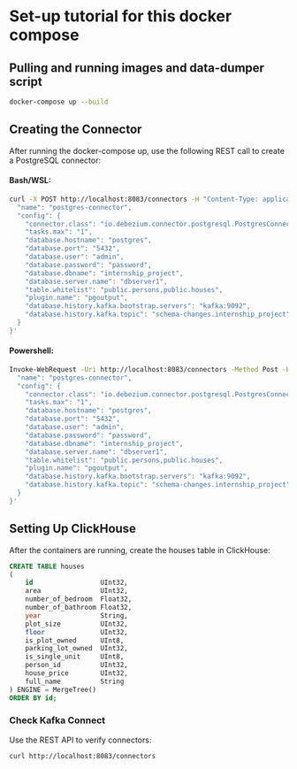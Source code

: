 # Set-up tutorial for this docker compose

## Pulling and running images and data-dumper script

```bash
docker-compose up --build 
```

## Creating the Connector

After running the docker-compose up, use the following REST call to create a PostgreSQL connector:

#### Bash/WSL:

```bash
curl -X POST http://localhost:8083/connectors -H "Content-Type: application/json" -d '{
  "name": "postgres-connector",
  "config": {
    "connector.class": "io.debezium.connector.postgresql.PostgresConnector",
    "tasks.max": "1",
    "database.hostname": "postgres",
    "database.port": "5432",
    "database.user": "admin",
    "database.password": "password",
    "database.dbname": "internship_project",
    "database.server.name": "dbserver1",
    "table.whitelist": "public.persons,public.houses",
    "plugin.name": "pgoutput",
    "database.history.kafka.bootstrap.servers": "kafka:9092",
    "database.history.kafka.topic": "schema-changes.internship_project"
  }
}'
```

#### Powershell:

```bash
Invoke-WebRequest -Uri http://localhost:8083/connectors -Method Post -Headers @{"Content-Type"="application/json"} -Body '{
  "name": "postgres-connector",
  "config": {
    "connector.class": "io.debezium.connector.postgresql.PostgresConnector",
    "tasks.max": "1",
    "database.hostname": "postgres",
    "database.port": "5432",
    "database.user": "admin",
    "database.password": "password",
    "database.dbname": "internship_project",
    "database.server.name": "dbserver1",
    "table.whitelist": "public.persons,public.houses",
    "plugin.name": "pgoutput",
    "database.history.kafka.bootstrap.servers": "kafka:9092",
    "database.history.kafka.topic": "schema-changes.internship_project"
  }
}'
```

## Setting Up ClickHouse

After the containers are running, create the houses table in ClickHouse:

```sql
CREATE TABLE houses
(
    id                 UInt32,
    area               UInt32,
    number_of_bedroom  Float32,
    number_of_bathroom Float32,
    year               String,
    plot_size          UInt32,
    floor              UInt32,
    is_plot_owned      UInt8,
    parking_lot_owned  UInt32,
    is_single_unit     UInt8,
    person_id          UInt32,
    house_price        UInt32,
    full_name          String
) ENGINE = MergeTree()
ORDER BY id;
```

### Check Kafka Connect

Use the REST API to verify connectors:

```bash
curl http://localhost:8083/connectors
```
